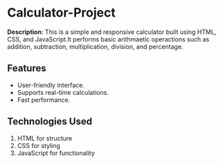 # Calculator-Project
**Description**: This is a simple  and responsive calculator  built using HTML, CSS, and JavaScript.It performs basic arithmaetic operactions such as addition, subtraction, multiplication, division, and percentage.

## Features
- User-friendly interface.
- Supports real-time calculations.
- Fast performance.
  
## Technologies Used
1. HTML for structure
2. CSS for styling
3. JavaScript for functionality
